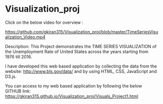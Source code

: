 # Visualization_proj

Click on the below video for overview :

https://github.com/gkiran315/Visualization_proj/blob/master/TimeSeriesVisualization_Video.mp4

Description:
    This Project demonstrates the TIME SERIES VISUALIZATION of the Unemployment Rate of United States across the years starting from 1976 till 2016.
    
I have developed this web based application by collecting the data from the website: http://www.bls.gov/data/ and by using HTML, CSS, JavaScript and D3.js.

You can access to my web based application by following the below GITHUB link:
https://gkiran315.github.io/Visualization_proj/Visuals_Project1.html
